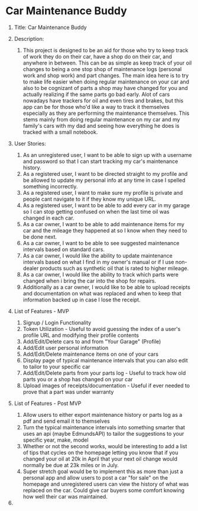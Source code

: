 # Car Maintenance Buddy
1. Title: Car Maintenance Buddy

2. Description:
    1. This project is designed to be an aid for those who try to keep track of work they do on their car, have a shop do on their car, and anywhere in between. This can be as simple as keep track of your oil changes to being a one stop shop of maintenance logs (personal work and shop work) and part changes. The main idea here is to try to make life easier when doing regular maintenance on your car and also to be cognizant of parts a shop may have changed for you and actually realizing if the same parts go bad early. Alot of cars nowadays have trackers for oil and even tires and brakes, but this app can be for those who'd like a way to track it themselves especially as they are performing the maintenance themselves. This stems mainly from doing regular maintenance on my car and my family's cars with my dad and seeing how everything he does is tracked with a small notebook.

3. User Stories: 
    1. As an unregistered user, I want to be able to sign up with a username and password so that I can start tracking my car's maintenance history.
    1. As a registered user, I want to be directed straight to my profile and be allowed to update my personal info at any time in case I spelled something incorrectly.
    1. As a registered user, I want to make sure my profile is private and people cant navigate to it if they know my unique URL.
    1. As a registered user, I want to be able to add every car in my garage so I can stop getting confused on when the last time oil was changed in each car.
    1. As a car owner, I want to be able to add maintenance items for my car and the mileage they happened at so I know when they need to be done next.
    1. As a car owner, I want to be able to see suggested maintenance intervals based on standard cars.
    1. As a car owner, I would like the ability to update maintenance intervals based on what I find in my owner's manual or if I use non-dealer products such as synthetic oil that is rated to higher mileage.
    1. As a car owner, I would like the ability to track which parts were changed when i bring the car into the shop for repairs.
    1. Additionally as a car owner, I would like to be able to upload receipts and documentation on what was replaced and when to keep that information backed up in case I lose the receipt.

4. List of Features - MVP
    1. Signup / Login Functionality
    1. Token Utilization - Useful to avoid guessing the index of a user's profile URL and modifying their profile contents
    1. Add/Edit/Delete cars to and from "Your Garage" (Profile)
    1. Add/Edit user personal information
    1. Add/Edit/Delete maintenance items on one of your cars
    1. Display page of typical maintenance intervals that you can also edit to tailor to your specific car
    1. Add/Edit/Delete parts from your parts log - Useful to track how old parts you or a shop has changed on your car
    1. Upload images of receipts/documentation - Useful if ever needed to prove that a part was under warranty

5. List of Features - Post MVP
    1. Allow users to either export maintenance history or parts log as a pdf and send email it to themselves
    1. Turn the typical maintenance intervals into something smarter that uses an api (maybe EdmundsAPI) to tailor the suggestions to your specific year, make, model
    1. Whether or not the second works, would be interesting to add a list of tips that cycles on the homepage letting you know that if you changed your oil at 20k in April that your next oil change would normally be due at 23k miles or in July.
    1. Super stretch goal would be to implement this as more than just a personal app and allow users to post a car "for sale" on the homepage and unregistered users can view the history of what was replaced on the car. Could give car buyers some comfort knowing how well their car was maintained.

6. 
